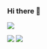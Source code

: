### Hi there 👋

<!--
**EvaCheng-cty/EvaCheng-cty** is a ✨ _special_ ✨ repository because its `README.md` (this file) appears on your GitHub profile.

Here are some ideas to get you started:

- 🔭 I’m currently working on ...
- 🌱 I’m currently learning ...
- 👯 I’m looking to collaborate on ...
- 🤔 I’m looking for help with ...
- 💬 Ask me about ...
- 📫 How to reach me: ...
- 😄 Pronouns: ...
- ⚡ Fun fact: ...
-->

![](https://github-readme-stats.vercel.app/api?username=EvaCheng-cty&count_private=true&show_icons=true&theme=onedark&hide_title=true&hide_rank=true&include_all_commits=false)

![](https://github-readme-stats.vercel.app/api/top-langs/?username=EvaCheng-cty&count_private=true&langs_count=7&layout=compact&theme=onedark&hide=jupyter%20notebook)
![](https://github-readme-stats.vercel.app/api/wakatime?username=EvaCheng-cty&theme=onedark&langs_count=5&layout=compact&hide_title=false&range=last_7_days)
